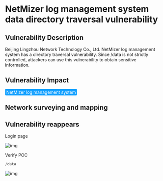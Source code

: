 # NetMizer log management system data directory traversal vulnerability

## Vulnerability Description

Beijing Lingzhou Network Technology Co., Ltd. NetMizer log management system has a directory traversal vulnerability. Since /data is not strictly controlled, attackers can use this vulnerability to obtain sensitive information.

## Vulnerability Impact

<span style="background-color:rgb(18, 160, 255); padding: 2px 4px; border-radius: 3px; color: white;">NetMizer log management system</span>

## Network surveying and mapping



## Vulnerability reappears

Login page

![img](https://raw.githubusercontent.com/PeiQi0/PeiQi-WIKI-Book/refs/heads/main/docs/.vuepress/../.vuepress/public/img/1628834857867-6694d560-2345-49e8-9460-2296c316a7a3.png)

Verify POC

```python
/data
```

![img](https://raw.githubusercontent.com/PeiQi0/PeiQi-WIKI-Book/refs/heads/main/docs/.vuepress/../.vuepress/public/img/1645850009759-0b0d5ec6-de57-49c4-a4f5-d3398017f816.png)
